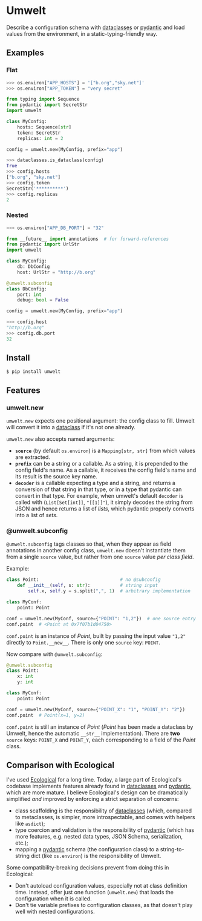 # Umwelt

[dataclasses]: https://docs.python.org/3/library/dataclasses.html
[pydantic]: https://pydantic-docs.helpmanual.io/

Describe a configuration schema with [dataclasses][] or [pydantic][] and
load values from the environment, in a static-typing-friendly way.

## Examples

### Flat

```python
>>> os.environ["APP_HOSTS"] = '["b.org","sky.net"]'
>>> os.environ["APP_TOKEN"] = "very secret"
```

```python
from typing import Sequence
from pydantic import SecretStr
import umwelt

class MyConfig:
    hosts: Sequence[str]
    token: SecretStr
    replicas: int = 2

config = umwelt.new(MyConfig, prefix="app")
```

```python
>>> dataclasses.is_dataclass(config)
True
>>> config.hosts
["b.org", "sky.net"]
>>> config.token
SecretStr('**********')
>>> config.replicas
2
```

### Nested

```python
>>> os.environ["APP_DB_PORT"] = "32"
```

```python
from __future__ import annotations  # for forward-references
from pydantic import UrlStr
import umwelt

class MyConfig:
    db: DbConfig
    host: UrlStr = "http://b.org"

@umwelt.subconfig
class DbConfig:
    port: int
    debug: bool = False

config = umwelt.new(MyConfig, prefix="app")
```

```python
>>> config.host
"http://b.org"
>>> config.db.port
32
```

## Install

```shell script
$ pip install umwelt
```

## Features

### umwelt.new

`umwelt.new` expects one positional argument: the config class to fill.
Umwelt will convert it into a [dataclass][dataclasses] if it's not one already.

`umwelt.new` also accepts named arguments:
- **`source`** (by default `os.environ`) is a `Mapping[str, str]` from which
values are extracted.
- **`prefix`** can be a string or a callable. As a string, it is prepended to
the config field's name. As a callable, it receives the config field's name and
its result is the source key name.
- **`decoder`** is a callable expecting a type and a string, and returns a
conversion of that string in that type, or in a type that pydantic can convert
in that type.
For example, when umwelt's default `decoder` is called with (`List[Set[int]]`,
`"[[1]]"`), it simply decodes the string from JSON and hence returns a list of
_lists_, which pydantic properly converts into a list of _sets_. 

### @umwelt.subconfig

`@umwelt.subconfig` tags classes so that, when they appear as field annotations
in another config class, `umwelt.new` doesn't instantiate them from a single
`source` value, but rather from one `source` value _per class field_.

Example:

```python
class Point:                              # no @subconfig
    def __init__(self, s: str):           # string input
        self.x, self.y = s.split(",", 1)  # arbitrary implementation

class MyConf:
    point: Point

conf = umwelt.new(MyConf, source={"POINT": "1,2"})  # one source entry
conf.point  # <Point at 0x7f07b1d04750>
```

`conf.point` is an instance of _Point_, built by passing the input value `"1,2"`
directly to `Point.__new__`.
There is only one `source` key: `POINT`.

Now compare with `@umwelt.subconfig`:

```python
@umwelt.subconfig
class Point:
    x: int
    y: int

class MyConf:
    point: Point

conf = umwelt.new(MyConf, source={"POINT_X": "1", "POINT_Y": "2"})
conf.point  # Point(x=1, y=2)
```

`conf.point` is still an instance of _Point_ (_Point_ has been made a
dataclass by Umwelt, hence the automatic `__str__` implementation).
There are **two** `source` keys: `POINT_X` and `POINT_Y`, each corresponding to
a field of the _Point_ class.

## Comparison with Ecological

I've used [Ecological][] for a long time.
Today, a large part of Ecological's codebase implements features already found
in [dataclasses][] and [pydantic][], which are more mature.
I believe Ecological's design can be dramatically simplified _and_ improved by
enforcing a strict separation of concerns:

- class scaffolding is the responsibility of [dataclasses][] (which, compared
  to metaclasses, is simpler, more introspectable, and comes with helpers like
  `asdict`);
- type coercion and validation is the responsibility of [pydantic][] (which has
  more features, e.g. nested data types, JSON Schema, serialization, etc.);
- mapping a [pydantic][] schema (the configuration class) to a string-to-string
  dict (like `os.environ`) is the responsibility of Umwelt.

Some compatibility-breaking decisions prevent from doing this in Ecological:

- Don't autoload configuration values, especially not at class definition time.
  Instead, offer just one function (`umwelt.new`) that loads the configuration
  when it is called.
- Don't tie variable prefixes to configuration classes, as that doesn't play
  well with nested configurations.

[ecological]: https://github.com/jmcs/ecological
[autoloading]: https://github.com/jmcs/ecological/issues/20
